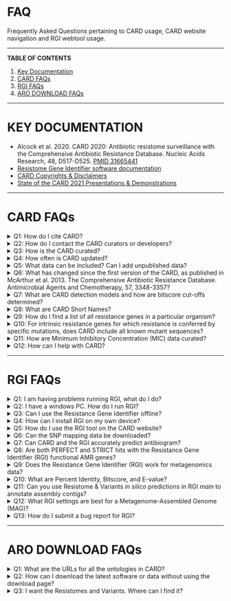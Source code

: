 # FAQ
Frequently Asked Questions pertaining to CARD usage, CARD website navigation and RGI webtool usage.

---

**TABLE OF CONTENTS**

1. [Key Documentation](#key-documentation)
2. [CARD FAQs](#card-faqs)
3. [RGI FAQs](#rgi-faqs)
4. [ARO DOWNLOAD FAQs](#aro-download-faqs)

---

# **KEY DOCUMENTATION**

* Alcock et al. 2020. CARD 2020: Antibiotic resistome surveillance with the Comprehensive Antibiotic Resistance Database. Nucleic Acids Research, 48, D517-D525. [PMID 31665441](https://pubmed.ncbi.nlm.nih.gov/31665441/)
* [Resistome Gene Identifier software documentation](https://github.com/arpcard/rgi)
* [CARD Copyrights & Disclaimers](https://card.mcmaster.ca/about)
* [State of the CARD 2021 Presentations & Demonstrations](https://github.com/arpcard/state-of-the-card-2021)

---

# **CARD FAQs**
<details closed>
<summary>Q1: How do I cite CARD?</summary>
<br>
A: Alcock et al. 2020. CARD 2020: antibiotic resistome surveillance with the Comprehensive Antibiotic Resistance Database. Nucleic Acids Research, 48, D517-D525. [PMID 31665441](https://pubmed.ncbi.nlm.nih.gov/31665441/)
</details>

<details closed>
<summary>Q2: How do I contact the CARD curators or developers?</summary> 
<br>
A: You can contact the CARD curators or developers directly at card@mcmaster.ca, Twitter at @arpcard, or at GitHub (https://github.com/arpcard/rgi).
</details>

<details closed>
<summary>Q3: How is the CARD curated?</summary>
<br>
A: The CARD is curated by a group of experts in the area of antimicrobial resistance (AMR) and bioinformatics, including consultation with outside experts where needed.
</details>

<details closed>
<summary>Q4: How often is CARD updated?</summary>
<br>
A: The CARD is updated approximately monthly.
</details>

<details closed>
<summary>Q5: What data can be included? Can I add unpublished data?</summary>
<br>
A: Only published AMR genes and mutations, with subsequent submission of sequence to GenBank, with clear evidence of elevated MICs are curated into CARD.
The only exception is beta-lactamase genes, which are being named faster than they can be validated. Alcock et al. (2020) provided details on CARD's curation paradigm. We can additionally provide genome or whole-genome shotgun assembly bulk annotation for private data sets using the Resistance Gene Identifier, please contact card@mcmaster.ca.
</details>

<details closed>
<summary>Q6: What has changed since the first version of the CARD, as published in McArthur et al. 2013. The Comprehensive Antibiotic Resistance Database. Antimicrobial Agents and Chemotherapy, 57, 3348-3357?</summary>
<br>
A: The CARD is now more tightly focussed on antimicrobial resistance (AMR) reference sequences and associated detection models. Each sequence curated into the CARD is now associated with both the Antibiotic Resistance Ontology to provide classification and semantic context as well as defined detection models and parameters. The CARD has additionally abandoned use of internal accessions for sequences and now exclusively uses GenBank accessions.
</details>

<details closed>
<summary>Q7: What are CARD detection models and how are bitscore cut-offs determined?</summary>
<br>
A: CARD now organizes reference AMR gene sequences and mutations in the context of bioinformatics models, which are listed here: https://card.mcmaster.ca/ontology/40323. These model types are discussed in detail in Alcock et al. 2020. The most frequently used model type is the Protein Homolog Model for presence or absence of acquired resistance genes, such as beta-lactamases (see this thread on how CARD determines bitscore cutoffs: https://github.com/arpcard/rgi/issues/140). The second most frequently used model type is the Protein Variant Model for detection of intrinsic genes that have acquired mutations conferring resistance.
</details>

<details closed>
<summary>Q8: What are CARD Short Names?</summary>
<br>
A: A CARD-specific abbreviation for AMR gene names associated with Antibiotic Resistance
Ontology terms, often not based on the literature. This is used for programmatic and 
compatibility purposes and is not ontologically relevant. Each ontology term with an 
associated AMR detection model has a CARD Short Name that appears in CARD data files 
and output generated by RGI. If the original gene name is less than 15 characters, the 
CARD short name is identical; if the gene name is greater than 15 characters, the CARD 
Short Name has been abbreviated by CARD curators specifically to identify the proper 
gene or protein name. All CARD Short Names are unique and have whitespace characters 
replaced by underscore characters. The convention for pathogen names is capitalized 
first letter of the genus followed by the lowercase first three letters of the species 
name. The antibiotic abbreviations are from https://journals.asm.org/journal/aac/abbreviations
plus some custom abbreviations by the CARD curators. Simple CARD Short Names often do not
involve either, e.g. CTX-M-15, but where applicable the CARD Short Names follow pathogen_gene
or pathogen_gene_drug. The full lists of abbreviations can be found at:
https://card.mcmaster.ca/latest/data
</details>

<details closed>
<summary>Q9: How do I find a list of all resistance genes in a particular organism?</summary>
<br>
A: CARD now provides annotated genomes, plasmids, and whole-genome shotgun assemblies in the Genomes & Variants section.
</details>

<details closed>
<summary>Q10: For intrinsic resistance genes for which resistance is conferred by specific mutations, does CARD include all known mutant sequences?</summary>
<br>
A: The CARD does not contain complete sequences of resistant mutants, due to the fact the individual mutations are often reported in the literature without the complete mutant gene sequence being deposited in GenBank. Instead, the CARD maintains a complete list of all resistance SNPs relative to a reference sequence, which may either be a reported mutant sequence or a wild-type sequence. As such, it is important that SNP mapping be included in analysis of any genes that require mutation to confer resistance. This step is included in the Resistance Gene Identifier but not naive BLAST analyses. Computational predicted sequence variants are available in the Resistomes, Variants, & Prevalence section.
</details>

<details closed>
<summary>Q11: How are Minimum Inhibitory Concentration (MIC) data curated?</summary>
<br>
A: The CARD does not yet curate MIC data directly, but instead records the resistance profile of resistance genes. This is performed using the categorical confers_resistance_to relationship within the Antibiotic Resistance Ontology, e.g. beta-lactamases confers_resistance_to beta-lactams, as well as the specific confers_resistance_to_drug relationship, e.g. AAC(1) confers_resistance_to_drug apramycin. The latter requires constant curatorial effort and may have gaps - please let us know if find such missing data within the CARD.
</details>

<details closed>
<summary>Q12: How can I help with CARD?</summary>
<br>
A: Any problems you find in CARD, you can post an issue at https://github.com/arpcard/amr_curation/issue.
</details>

---

# **RGI FAQs**

<details closed>
<summary>Q1: I am having problems running RGI, what do I do?</summary>
<br>
A: Please ensure that you have all the necessary dependencies on your device. Dependencies are listed at https://github.com/arpcard/rgi. Also ensure that you've installed it correctly. If assistance is still required, please email us at card@mcmaster.ca. Be sure to include detailed information how your process, a snapshot of your input file, your error, and anything that you believe is important to know. The more you tell us, the better we can help you.
</details>

<details closed>
<summary>Q2: I have a windows PC. How do I run RGI?</summary>
<br>
A: Windows is not supported by RGI. Please use MacOS or Linux. Alternatively, if you have access to a remote virtual environment, you may use that instead.
</details>

<details closed>
<summary>Q3: Can I use the Resistance Gene Identifier offline?</summary>
<br>
A: Yes, the Resistance Gene Identifier can now be downloaded as command-line software.
</details>

<details closed>
<summary>Q4: How can I install RGI on my own device?</summary>
<br>
A: Please refer to https://github.com/arpcard/rgi for documentation on RGI functionality and installation processes.
</details>

<details closed>
<summary>Q5: How do I use the RGI tool on the CARD website?</summary>
<br>
A: The FAQ github repository contains a PDF explaining the step-by-step process of accessing the RGI webtool.
</details>

<details closed>
<summary>Q6: Can the SNP mapping data be downloaded?</summary>
<br>
A: Yes, the SNP mapping data is now available in the Downloads sections within the card.json and snps.txt files.
</details>

<details closed>
<summary>Q7: Can CARD and the RGI accurately predict antibiogram?</summary>
<br>
A: While the CARD systematically curates categorical confers_resistance_to relationships within the Antibiotic Resistance Ontology, e.g. beta-lactamases confers_resistance_to beta-lactams, curation of specific confers_resistance_to_drug relationships, e.g. AAC(1) confers_resistance_to_drug apramycin, is rarely complete due to the volume of literature to curate, variation in MICs for genes among pathogens, and changing clinical breakpoints. As such, curation of confers_resistance_to_drug relationships for accurate prediction of antibiogram is currently inconsistent throughout the CARD and our RGI software is focussed primarily upon accurate prediction of resistome, not antibiogram.
</details>

<details closed>
<summary>Q8: Are both PERFECT and STRICT hits with the Resistance Gene Identifier (RGI) functional AMR genes?</summary>
<br>
A: If a hit is PERFECT, the predicted gene perfectly matches a known resistance gene curated in the CARD at the amino acid level (including SNPs if that is part of the detection model). Only published AMR genes, with subsequent submission of sequence to GenBank, with clear evidence of elevated MICs are curated into CARD. However, a PERFECT hit does not indicate if the AMR gene is expressed or if it results in elevated MIC in the pathogen of interest. Activity of AMR genes can be pathogen and strain specific. STRICT hits are not exact matches to a published AMR sequence, but are similar to CARD reference sequences within detection model cut-offs defined by the CARD curators (see this thread on how CARD determines bitscore cutoffs: https://github.com/arpcard/rgi/issues/140). STRICT hits are likely functional, but those with low percent similarity to the curated CARD reference sequence may require experimental verification.
</details>

<details closed>
<summary>Q9: Does the Resistance Gene Identifier (RGI) work for metagenomics data?</summary>
<br>
A: Yes, the RGI can analyze metagenomics data at the command line. Full details are available at GitHub: https://github.com/arpcard/rgi.
</details>

<details closed>
<summary>Q10: What are Percent Identity, Bitscore, and E-value?</summary>
<br>
A: From the NCBI BLAST Glossary, percent identity is the extent to which two (nucleotide or amino acid) sequences have the same residues at the same positions in an alignment, often expressed as a percentage. The expectation value or expect value represents the number of different alignments with scores equivalent to or better that is expected to occur in a database search by chance. The lower the E value, the more significant the score and the alignment. The bitscore is derived from the raw alignment score, taking the statistical properties of the scoring system into account. Because bitscores are normalized with respect to the scoring system, they can be used to compare alignment scores from different searches. In addition, they provide finer resolution of differences among similar proteins than the expectation score.
</details>

<details closed>
<summary>Q11: Can you use Resistome & Variants <i>in silico</i> predictions in RGI <i>main</i> to annotate assembly contigs?</summary>
<br>
A: The alleles in CARD's Resistomes & Variants dataset are <i>in silico</i> prediction of AMR alleles by running RGI against genomic data available in GenBank. They are not experimentally characterized genes. While they can be used by <i>RGI bwt</i> as an additional reference set for short read alignment, they cannot be used by <i>RGI main</i> to annotate genome assemblies. <i>RGI main</i> uses hand-curated AMR gene detection models involving BLAST, bitscore cut-offs, reference sequences, and curated SNP lists, i.e. much more than read alignment to reference sequences. The underlying reference sequences in these detection models are from experimentally validated alleles reported in the scientific literature, e.g. Sser_gyrB_FLO, https://card.mcmaster.ca/ontology/39891. RGI's Perfect / Strict / Paradigm and BLAST ensures that all possible antibiotic resistance genes in CARD are annotated for genome assemblies. In contrast, short read alignment under <i>RGI bwt</i> requires close sequence similarity for annotation and the broader sequence variation in CARD's Resistomes & Variants can overcome this limitation if the canonical references in CARD's detection models are from a different organism that you have sequenced, albeit the annotation can be based upon unvalidated genes. See RGI's documentation: https://github.com/arpcard/rgi
</details>

<details closed>
<summary>Q12: What RGI settings are best for a Metagenome-Assembled Genome (MAG)?</summary>
<br>
A: If the MAG is long and of high quality assembly, default RGI analysis is more than sufficient to predict Perfect / Strict / Loose hits to the CARD AMR detection models. For shorter or fragmentary assemblies, we suggest using RGI <i>main</i> or the RGI web portal with the <i>Low Quality/Coverage</i> settings to allow RGI to include partial open reading frames (ORFs) and ORFs with errors. To additionally compensate for possible evolutionary distance between the MAGs and the organisms curated in CARD, we suggest examining Loose hits for possible new/divergent antimicrobial resistance genes. As there are often many Loose hits, sorting results by % identity or HSP length can help, but additional use of the <i>Include Nudge</i> option will convert Loose hits of any length with at least 95% identity to CARD reference sequences to Strict hits if you wish to use a broader Strict criteria. See https://github.com/arpcard/rgi to review the Perfect / Strict / Loose paradigm.
</details>

<details closed>
<summary>Q13: How do I submit a bug report for RGI?</summary>
<br>
A: Go to the https://github.com/arpcard/rgi/issues page and click new issue. On this page select the Bug Report Template. Follow the instructions on the template and input all information instructed or any that is deemed important. Click submit and wait until the CARD help-desk responds.
</details>
</p>

---

# **ARO DOWNLOAD FAQs**
<details closed>
<summary>Q1: What are the URLs for all the ontologies in CARD?</summary>
<br>
A: Antibiotic resistance Ontology (ARO):

/aro/accession e.g https://card.mcmaster.ca/aro/3003689 

Relationship Ontology (RO):

/ro/accession e.g https://card.mcmaster.ca/ro/is_a 

Model Ontology (MO): 

/mo/accession e.g https://card.mcmaster.ca/mo/0000009 

NCBI Taxonomy Ontology (NCBITaxon):

/ncbitaxon/accession e.g https://card.mcmaster.ca/ncbitaxon/570 

Gene Ontology (GO):

/go/accession e.g https://card.mcmaster.ca/go/0022804

</details>

<details closed>
<summary>Q2: How can I download the latest software or data without using the download page?</summary>
<br>
A: Download latest data:

/latest/data e.g https://card.mcmaster.ca/latest/data 

Download latest software:

/latest/software e.g https://card.mcmaster.ca/latest/software

</details>

<details closed>
<summary>Q3: I want the Resistomes and Variants. Where can I find it?</summary>
<br>
A: You can find the Resistomes and Variant at https://card.mcmaster.ca/resistomes.
</details>

